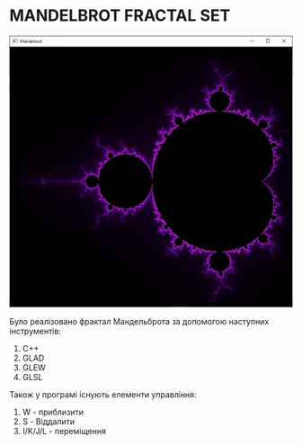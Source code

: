 # MANDELBROT FRACTAL SET
![alt text](https://github.com/Volodya132/fractal/blob/main/res/images/mandblrot.jpg?raw=true)

Було реалізовано фрактал Мандельброта за допомогою наступних інструментів:
 1. C++
 2. GLAD
 3. GLEW
 4. GLSL
 
 Також у програмі існують елементи управління:
 
 1.  W - приблизити
 2.  S - Віддалити
 3.  I/K/J/L - переміщення

 
 
